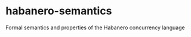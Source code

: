 habanero-semantics
==================

Formal semantics and properties of the Habanero concurrency language
